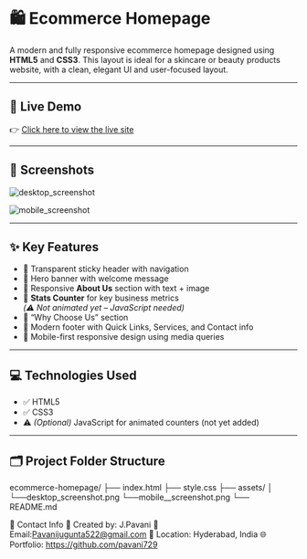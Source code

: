 # 🛍️ Ecommerce Homepage

A modern and fully responsive ecommerce homepage designed using **HTML5** and **CSS3**. This layout is ideal for a skincare or beauty products website, with a clean, elegant UI and user-focused layout.

---

## 🔗 Live Demo

👉 [Click here to view the live site](https://ecommerce-homepage-design.netlify.app/)

---

## 📸 Screenshots
![desktop_screenshot](https://github.com/user-attachments/assets/7c685dc4-3701-4a5e-9c47-5478c0fe4b2f)

![mobile_screenshot](https://github.com/user-attachments/assets/9dba99f9-dbea-4e54-82a3-56dcddbcf3e2)

---

## ✨ Key Features

- 🔹 Transparent sticky header with navigation
- 🔹 Hero banner with welcome message
- 🔹 Responsive **About Us** section with text + image
- 🔹 **Stats Counter** for key business metrics  
  *(⚠️ Not animated yet – JavaScript needed)*
- 🔹 “Why Choose Us” section
- 🔹 Modern footer with Quick Links, Services, and Contact info
- 🔹 Mobile-first responsive design using media queries

---

## 💻 Technologies Used

- ✅ HTML5
- ✅ CSS3
- ⚠️ *(Optional)* JavaScript for animated counters (not yet added)

---

## 🗂️ Project Folder Structure
ecommerce-homepage/
├── index.html
├── style.css
├── assets/
│ └──desktop_screenshot.png
  └──mobile__screenshot.png
└── README.md


📩 Contact Info
👤 Created by: J.Pavani
📧 Email:Pavanijugunta522@gmail.com
📍 Location: Hyderabad, India
🌐 Portfolio: https://github.com/pavani729

